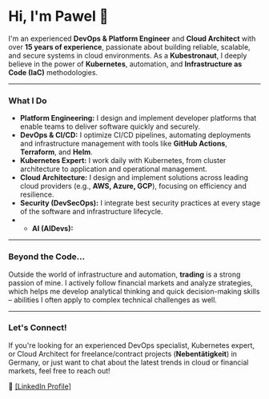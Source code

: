 # Hi, I'm Pawel 👋

I'm an experienced **DevOps & Platform Engineer** and **Cloud Architect** with over **15 years of experience**, passionate about building reliable, scalable, and secure systems in cloud environments. As a **Kubestronaut**, I deeply believe in the power of **Kubernetes**, automation, and **Infrastructure as Code (IaC)** methodologies.

---

### What I Do

* **Platform Engineering:** I design and implement developer platforms that enable teams to deliver software quickly and securely.
* **DevOps & CI/CD:** I optimize CI/CD pipelines, automating deployments and infrastructure management with tools like **GitHub Actions**, **Terraform**, and **Helm**.
* **Kubernetes Expert:** I work daily with Kubernetes, from cluster architecture to application and operational management.
* **Cloud Architecture:** I design and implement solutions across leading cloud providers (e.g., **AWS, Azure, GCP**), focusing on efficiency and resilience.
* **Security (DevSecOps):** I integrate best security practices at every stage of the software and infrastructure lifecycle.
* * **AI (AIDevs):** 


---

### Beyond the Code...

Outside the world of infrastructure and automation, **trading** is a strong passion of mine. I actively follow financial markets and analyze strategies, which helps me develop analytical thinking and quick decision-making skills – abilities I often apply to complex technical challenges as well.

---

### Let's Connect!

If you're looking for an experienced DevOps specialist, Kubernetes expert, or Cloud Architect for freelance/contract projects (**Nebentätigkeit**) in Germany, or just want to chat about the latest trends in cloud or financial markets, feel free to reach out!

🔗 [[LinkedIn Profile]](https://www.linkedin.com/in/pawel-wajdziak-346889229/)
